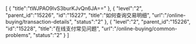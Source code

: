 [
	{
		"title":"tWJPAO9lvS3burKJvQn6JA=="
	},
	{
		"level":"2",
		"parent_id":"15226",
		"id":"15227",
		"title":"如何查询交易明细",
		"url":"/online-buying/transaction-details",
		"status":"2"
	},
	{
		"level":"2",
		"parent_id":"15226",
		"id":"15228",
		"title":"在线支付常见问题",
		"url":"/online-buying/common-problems",
		"status":"2"
	}
]